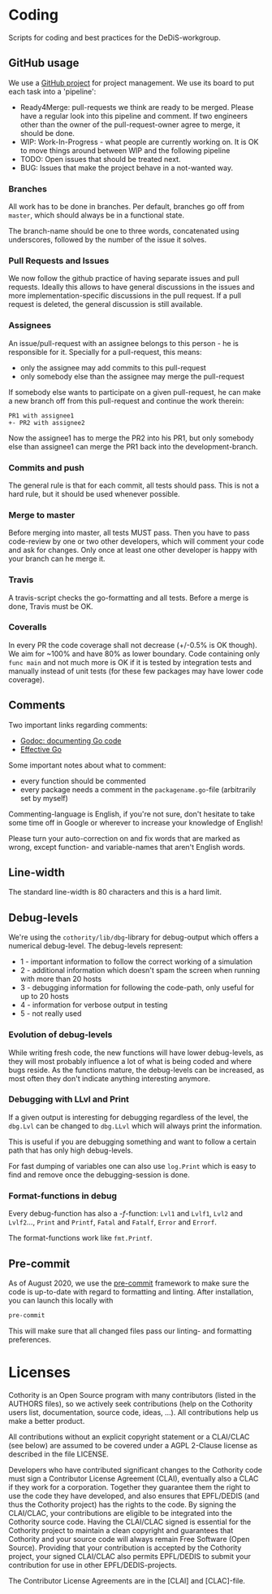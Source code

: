 # Coding

Scripts for coding and best practices for the DeDiS-workgroup.

## GitHub usage

We use a [GitHub project](https://github.com/orgs/dedis/projects/1) for project
management. We use its board to put each task into a 'pipeline':

- Ready4Merge: pull-requests we think are ready to be merged. Please
have a regular look into this pipeline and comment. If two engineers
other than the owner of the pull-request-owner agree to merge, it
should be done.
- WIP: Work-In-Progress - what people are currently working on. It is
OK to move things around between WIP and the following pipeline
- TODO: Open issues that should be treated next.
- BUG: Issues that make the project behave in a not-wanted way.

### Branches

All work has to be done in branches. Per default, branches go off from
`master`, which should always be in a functional state.

The branch-name should be one to three words, concatenated using underscores,
followed by the number of the issue it solves.

### Pull Requests and Issues

We now follow the github practice of having separate issues and pull
requests. Ideally this allows to have general discussions in the
issues and more implementation-specific discussions in the pull request.
If a pull request is deleted, the general discussion is still available.

### Assignees

An issue/pull-request with an assignee belongs to this person - he is
responsible for it. Specially for a pull-request, this means:

- only the assignee may add commits to this pull-request
- only somebody else than the assignee may merge the pull-request

If somebody else wants to participate on a given pull-request, he can make a
new branch off from this pull-request and continue the work therein:

```
PR1 with assignee1
+- PR2 with assignee2
```

Now the assignee1 has to merge the PR2 into his PR1, but only somebody else
 than assignee1 can merge the PR1 back into the development-branch.

### Commits and push

The general rule is that for each commit, all tests should pass. This is not
  a hard rule, but it should be used whenever possible.

### Merge to master

Before merging into master, all tests MUST pass.
Then you have to pass code-review by one or two other developers, which will
comment your code and ask for changes. Only once at least one other
developer is happy with your branch can he merge it.

### Travis

A travis-script checks the go-formatting and all tests. Before a merge is done,
Travis must be OK.

### Coveralls

In every PR the code coverage shall not decrease (+/-0.5% is OK though).
We aim for ~100% and have 80% as lower boundary. Code containing only `func main`
and not much more is OK if it is tested by integration tests and manually instead
of unit tests (for these few packages may have lower code coverage).

## Comments

Two important links regarding comments:
- [Godoc: documenting Go code](http://blog.golang.org/godoc-documenting-go-code)
- [Effective Go](https://golang.org/doc/effective_go.html)

Some important notes about what to comment:

- every function should be commented
- every package needs a comment in the `packagename.go`-file (arbitrarily
 set by myself)

Commenting-language is English, if you're not sure, don't hesitate to take
some time off in Google or wherever to increase your knowledge of English!

Please turn your auto-correction on and fix words that are marked as wrong,
except function- and variable-names that aren't English words.

## Line-width

The standard line-width is 80 characters and this is a hard limit.

## Debug-levels

We're using the `cothority/lib/dbg`-library for debug-output which offers a
numerical debug-level. The debug-levels represent:

  * 1 - important information to follow the correct working of a simulation
  * 2 - additional information which doesn't spam the screen when running with
     more than 20 hosts
  * 3 - debugging information for following the code-path, only useful for up to
     20 hosts
  * 4 - information for verbose output in testing
  * 5 - not really used

### Evolution of debug-levels

While writing fresh code, the new functions will have lower debug-levels, as they
will most probably influence a lot of what is being coded and where bugs reside.
As the functions mature, the debug-levels can be increased, as most often they
don't indicate anything interesting anymore.

### Debugging with LLvl and Print

If a given output is interesting for debugging regardless of the level, the
`dbg.Lvl` can be changed to `dbg.LLvl` which will always print the information.

This is useful if you are debugging something and want to follow a certain path
that has only high debug-levels.

For fast dumping of variables one can also use `log.Print` which is easy to find
and remove once the debugging-session is done.

### Format-functions in debug

Every debug-function has also a -*f*-function: `Lvl1` and `Lvlf1`, `Lvl2` and
`Lvlf2`..., `Print` and `Printf`, `Fatal` and `Fatalf`, `Error` and `Errorf`.

The format-functions work like `fmt.Printf`.

## Pre-commit

As of August 2020, we use the [pre-commit](https://pre-commit.com/) framework
 to make sure the code is up-to-date with regard to formatting and linting.
After installation, you can launch this locally with

```bash
pre-commit
```

This will make sure that all changed files pass our linting- and formatting
 preferences.

# Licenses

Cothority is an Open Source program with many contributors (listed in the AUTHORS
files), so we actively seek contributions (help on the Cothority users list,
documentation, source code, ideas, …).  All contributions help us make a
better product.

All contributions without an explicit copyright statement or a CLAI/CLAC (see below)
are assumed to be covered under a AGPL 2-Clause license as described in the
file LICENSE.

Developers who have contributed significant changes to the Cothority code must sign
a Contributor License Agreement (CLAI), eventually also a CLAC if they work for
a corporation. Together they guarantee them the right to use the code they have
developed, and also ensures that EPFL/DEDIS (and thus the Cothority project) has the
rights to the code.
By signing the CLAI/CLAC, your contributions are eligible to be integrated into the
Cothority source code.
Having the CLAI/CLAC signed is essential for the Cothority project to maintain a
clean copyright and guarantees that Cothority and your source code will always remain
Free Software (Open Source).
Providing that your contribution is accepted by the Cothority project, your signed
CLAI/CLAC also permits EPFL/DEDIS to submit your contribution for use in other
EPFL/DEDIS-projects.

The Contributor License Agreements are in the [CLAI] and [CLAC]-file.

